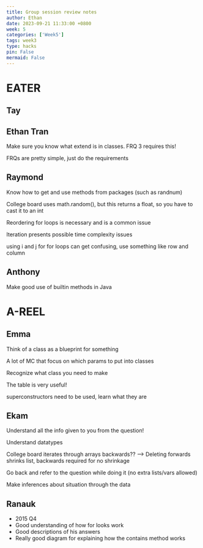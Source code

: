 ```yaml
---
title: Group session review notes
author: Ethan
date: 2023-09-21 11:33:00 +0800
week: 5
categories: ['Week5']
tags: week3
type: hacks
pin: False
mermaid: False
---
```


# EATER

## Tay



## Ethan Tran

Make sure you know what extend is in classes. FRQ 3 requires this!

FRQs are pretty simple, just do the requirements

## Raymond

Know how to get and use methods from packages (such as randnum)

College board uses math.random(), but this returns a float, so you have to cast it to an int

Reordering for loops is necessary and is a common issue

Iteration presents possible time complexity issues

using i and j for for loops can get confusing, use something like row and column

## Anthony

Make good use of builtin methods in Java

# A-REEL

## Emma

Think of a class as a blueprint for something

A lot of MC that focus on which params to put into classes

Recognize what class you need to make

The table is very useful!

superconstructors need to be used, learn what they are

## Ekam

Understand all the info given to you from the question!

Understand datatypes

College board iterates through arrays backwards?? --> Deleting forwards shrinks list, backwards required for no shrinkage

Go back and refer to the question while doing it (no extra lists/vars allowed)

Make inferences about situation through the data

## Ranauk

- 2015 Q4
- Good understanding of how for looks work
- Good descriptions of his answers
- Really good diagram for explaining how the contains method works
